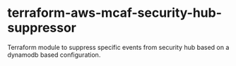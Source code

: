 # terraform-aws-mcaf-security-hub-suppressor
Terraform module to suppress specific events from security hub based on a dynamodb based configuration.
